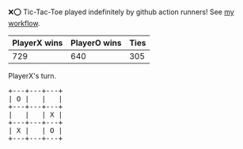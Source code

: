 :x::o: Tic-Tac-Toe played indefinitely by github action runners! See [my workflow](.github/workflows/play.yaml).

|PlayerX wins|PlayerO wins|Ties|
|-|-|-|
|729|640|305|

PlayerX's turn.

<pre>
+---+---+---+
| O |   |   |
+---+---+---+
|   |   | X |
+---+---+---+
| X |   | O |
+---+---+---+
</pre>